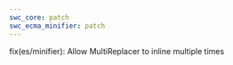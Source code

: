 ```yaml
---
swc_core: patch
swc_ecma_minifier: patch
---
```


fix(es/minifier): Allow MultiReplacer to inline multiple times
